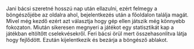 Jani bácsi szeretné hosszú nap után ellazulni, ezért felmegy a böngészőjébe az oldalra ahol, bejelentkezés után a főoldalon találja magát. Mivel még kezdő ezért azt választja hogy gép ellen játszik még könnyebb fokozaton. Miután sikeresen megnyeri a játékot egy statisztikát kap a játékban eltöltőtt cselekvésekről. Feri bácsi örül mert összehasonlitva látja hogy fejlődött. Ezután kijelentkezik és bezárja a böngésző ablakot.